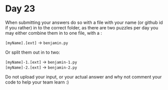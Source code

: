 # Day 23 

When submitting your answers do so with a file with your name (or github id if you rather) in to the correct folder, as there are two puzzles per day you may either combine them in to one file, with a :

`[myName].[ext]` -> `benjamin.py`

Or split them out in to two:

`[myName]-1.[ext]` -> `benjamin-1.py`  
`[myName]-2.[ext]` -> `benjamin-2.py`

Do not upload your input, or your actual answer and why not comment your code to help your team learn :)
    